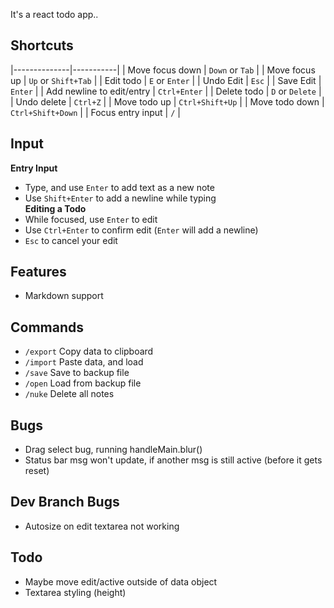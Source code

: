 It's a react todo app..

## Shortcuts
|--------------|-----------|
| Move focus down | `Down` or `Tab` |
| Move focus up | `Up` or `Shift+Tab` |
| Edit todo | `E` or `Enter` |
| Undo Edit | `Esc` |
| Save Edit | `Enter` |
| Add newline to edit/entry | `Ctrl+Enter` |
| Delete todo | `D` or `Delete` |
| Undo delete | `Ctrl+Z` |
| Move todo up | `Ctrl+Shift+Up` |
| Move todo down | `Ctrl+Shift+Down` |
| Focus entry input | `/` |

## Input
**Entry Input**   
- Type, and use `Enter` to add text as a new note
- Use `Shift+Enter` to add a newline while typing   
**Editing a Todo**   
- While focused, use `Enter` to edit
- Use `Ctrl+Enter` to confirm edit (`Enter` will add a newline)
- `Esc` to cancel your edit

## Features
- Markdown support

## Commands
- `/export` Copy data to clipboard
- `/import` Paste data, and load
- `/save` Save to backup file
- `/open` Load from backup file
- `/nuke` Delete all notes

## Bugs
- Drag select bug, running handleMain.blur()
- Status bar msg won't update, if another msg is still active (before it gets reset)

## Dev Branch Bugs
- Autosize on edit textarea not working

## Todo
- Maybe move edit/active outside of data object
- Textarea styling (height)
